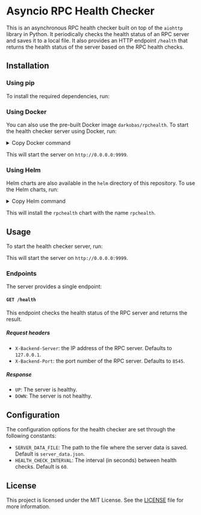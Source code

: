 # Asyncio RPC Health Checker

This is an asynchronous RPC health checker built on top of the `aiohttp` library in Python. It periodically checks the health status of an RPC server and saves it to a local file. It also provides an HTTP endpoint `/health` that returns the health status of the server based on the RPC health checks.

## Installation

### Using pip

To install the required dependencies, run:


### Using Docker

You can also use the pre-built Docker image `darkobas/rpchealth`. To start the health checker server using Docker, run:
<details>
  <summary>Copy Docker command</summary>
  <code>docker run -p 9999:9999 darkobas/rpchealth</code>
</details>

This will start the server on `http://0.0.0.0:9999`.

### Using Helm

Helm charts are also available in the `helm` directory of this repository. To use the Helm charts, run:
<details>
  <summary>Copy Helm command</summary>
  <code>helm install rpchealth ./helm/rpchealth</code>
</details>

This will install the `rpchealth` chart with the name `rpchealth`.

## Usage

To start the health checker server, run:


This will start the server on `http://0.0.0.0:9999`.

### Endpoints

The server provides a single endpoint:

#### `GET /health`

This endpoint checks the health status of the RPC server and returns the result.

##### Request headers

- `X-Backend-Server`: the IP address of the RPC server. Defaults to `127.0.0.1`.
- `X-Backend-Port`: the port number of the RPC server. Defaults to `8545`.

##### Response

- `UP`: The server is healthy.
- `DOWN`: The server is not healthy.

## Configuration

The configuration options for the health checker are set through the following constants:

- `SERVER_DATA_FILE`: The path to the file where the server data is saved. Default is `server_data.json`.
- `HEALTH_CHECK_INTERVAL`: The interval (in seconds) between health checks. Default is `60`.

## License

This project is licensed under the MIT License. See the [LICENSE](LICENSE) file for more information.
